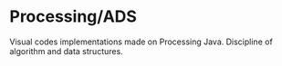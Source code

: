 # Processing/ADS
Visual codes implementations made on Processing Java. Discipline of algorithm and data structures.
